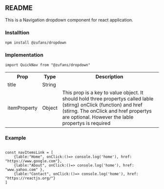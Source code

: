 ## README
<p>This is a Navigation dropdown component for react application.</p>

### Installtion
<code>npm install @zufans/dropdown</code>
<br>

### Implementation
<code>import QuickNav from "@zufans/dropdown"</code>
<br>

<table>
    <tr>
        <th>Prop</th>
        <th>Type</th>
        <th>Description</th>
    </tr>
    <tr>
        <td>title</td>
        <td>String</td>
        <td></td>
    </tr>
    <tr>
        <td>itemProperty</td>
        <td>Object</td>
        <td>This prop is a key to value object. It should hold three propertys called lable (stirng) onClick (function) and href (stirng. The onClick and href propertys are optional. However the lable propertys is required </td>
    </tr>
</table>

<h3>Example</h3>

<code>
const navItemsLink = [
    {lable:"Home", onClick:()=> console.log('home'), href: "https://www.google.com"},
    {lable:"About", onClick:()=> console.log('home'), href: "www.yahoo.com" },
    {lable:"Contact", onClick:()=> console.log('home'), href: "https://reactjs.org/"}
]

</code>
